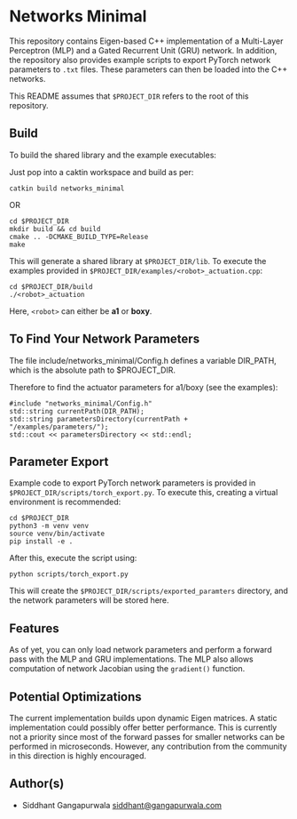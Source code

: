 # Networks Minimal

This repository contains Eigen-based C++ implementation of a Multi-Layer Perceptron (MLP) and a Gated
Recurrent Unit (GRU) network. In addition, the repository also provides example scripts to export PyTorch
network parameters to ```.txt``` files. These parameters can then be loaded into the C++ networks.

This README assumes that ```$PROJECT_DIR``` refers to the root of this repository.


## Build
To build the shared library and the example executables:

Just pop into a caktin workspace and build as per:

```
catkin build networks_minimal
```

OR

```
cd $PROJECT_DIR
mkdir build && cd build
cmake .. -DCMAKE_BUILD_TYPE=Release
make
```

This will generate a shared library at ```$PROJECT_DIR/lib```. To execute the examples provided in
```$PROJECT_DIR/examples/<robot>_actuation.cpp```:
```
cd $PROJECT_DIR/build
./<robot>_actuation
```
Here, ```<robot>``` can either be **a1** or **boxy**.

## To Find Your Network Parameters

The file include/networks_minimal/Config.h defines a variable DIR_PATH, which is the absolute path to $PROJECT_DIR.

Therefore to find the actuator parameters for a1/boxy (see the examples):

```
#include "networks_minimal/Config.h"
std::string currentPath(DIR_PATH);
std::string parametersDirectory(currentPath + "/examples/parameters/");
std::cout << parametersDirectory << std::endl;
```


## Parameter Export
Example code to export PyTorch network parameters is provided in 
```$PROJECT_DIR/scripts/torch_export.py```. To
execute this, creating a virtual environment is recommended:
```
cd $PROJECT_DIR
python3 -m venv venv
source venv/bin/activate
pip install -e .
```
After this, execute the script using:
```
python scripts/torch_export.py
```

This will create the ```$PROJECT_DIR/scripts/exported_paramters``` directory, and the network
parameters will be stored here.


## Features
As of yet, you can only load network parameters and perform a forward pass with the MLP and GRU
implementations. The MLP also allows computation of network Jacobian using the ```gradient()```
function.


## Potential Optimizations
The current implementation builds upon dynamic Eigen matrices. A static implementation
could possibly offer better performance. This is currently not a priority since most of the
forward passes for smaller networks can be performed in microseconds. However, any
contribution from the community in this direction is highly encouraged.


## Author(s)

* Siddhant Gangapurwala <siddhant@gangapurwala.com>
